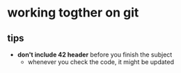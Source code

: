 
# working togther on git

## tips
- **don't include 42 header** before you finish the subject
	- whenever you check the code, it might be updated
